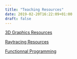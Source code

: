 ```yaml
---
title: "Teaching Resources"
date: 2019-02-20T16:22:09+01:00
draft: false
---
```


[3D Graphics Resources](http://morpheo.inrialpes.fr/~franco/3dgraphics/index.html)

[Raytracing Resources](../raytracing_practs)

[Functionnal Programming](../functionnal_programming_practs)


